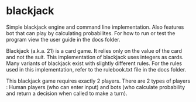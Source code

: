 # blackjack
Simple blackjack engine and command line implementation. Also features bot that can play by calculating probabilites. For how to run or test the program view the user guide in the docs folder.

Blackjack (a.k.a. 21) is a card game. It relies only on the value of the card and not the suit. This implementation of blackjack uses integers as cards. Many variants of blackjack exist with slightly different rules. For the rules used in this implementation, refer to the rulebook.txt file in the docs folder.

This blackjack game requires exactly 2 players. There are 2 types of players : Human players (who can enter input) and bots (who calculate probability and return a decision when called to make a turn).
